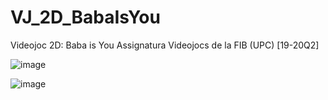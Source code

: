 # VJ_2D_BabaIsYou

Videojoc 2D: Baba is You
Assignatura Videojocs de la FIB (UPC) [19-20Q2]

![image](https://user-images.githubusercontent.com/52320536/197245912-f5017172-011f-417f-92a3-bd70302b01bf.png)

![image](https://user-images.githubusercontent.com/52320536/197245979-31a2c25f-9c70-47f2-ae75-f268ff1d02b3.png)
